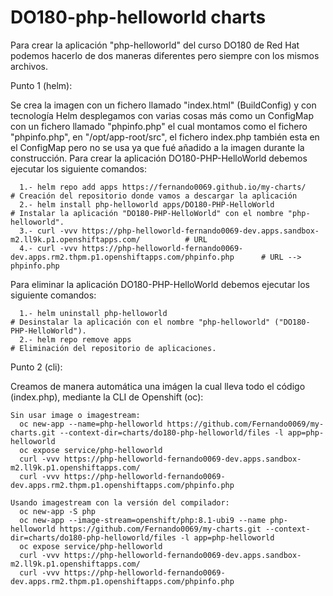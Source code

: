 # DO180-php-helloworld charts

Para crear la aplicación "php-helloworld" del curso DO180 de Red Hat podemos hacerlo de dos maneras diferentes pero siempre con los mismos archivos.

Punto 1 (helm):

Se crea la imagen con un fichero llamado "index.html" (BuildConfig) y con tecnología Helm desplegamos con varias cosas más como un ConfigMap con un fichero llamado "phpinfo.php" el cual montamos como el fichero "phpinfo.php", en "/opt/app-root/src", el fichero index.php también esta en el ConfigMap pero no se usa ya que fué añadido a la imagen durante la construcción.
Para crear la aplicación DO180-PHP-HelloWorld debemos ejecutar los siguiente comandos:
```
  1.- helm repo add apps https://fernando0069.github.io/my-charts/                                          # Creación del repositorio donde vamos a descargar la aplicación
  2.- helm install php-helloworld apps/DO180-PHP-HelloWorld                                                 # Instalar la aplicación "DO180-PHP-HelloWorld" con el nombre "php-helloworld".
  3.- curl -vvv https://php-helloworld-fernando0069-dev.apps.sandbox-m2.ll9k.p1.openshiftapps.com/          # URL 
  4.- curl -vvv https://php-helloworld-fernando0069-dev.apps.rm2.thpm.p1.openshiftapps.com/phpinfo.php      # URL --> phpinfo.php
```

Para eliminar la aplicación DO180-PHP-HelloWorld debemos ejecutar los siguiente comandos:
```
  1.- helm uninstall php-helloworld                                      # Desinstalar la aplicación con el nombre "php-helloworld" ("DO180-PHP-HelloWorld").
  2.- helm repo remove apps                                              # Eliminación del repositorio de aplicaciones.
```

Punto 2 (cli):

Creamos de manera automática una imágen la cual lleva todo el código (index.php), mediante la CLI de Openshift (oc):
```
Sin usar image o imagestream:
  oc new-app --name=php-helloworld https://github.com/Fernando0069/my-charts.git --context-dir=charts/do180-php-helloworld/files -l app=php-helloworld
  oc expose service/php-helloworld
  curl -vvv https://php-helloworld-fernando0069-dev.apps.sandbox-m2.ll9k.p1.openshiftapps.com/
  curl -vvv https://php-helloworld-fernando0069-dev.apps.rm2.thpm.p1.openshiftapps.com/phpinfo.php

Usando imagestream con la versión del compilador:
  oc new-app -S php
  oc new-app --image-stream=openshift/php:8.1-ubi9 --name php-helloworld https://github.com/Fernando0069/my-charts.git --context-dir=charts/do180-php-helloworld/files -l app=php-helloworld
  oc expose service/php-helloworld
  curl -vvv https://php-helloworld-fernando0069-dev.apps.sandbox-m2.ll9k.p1.openshiftapps.com/
  curl -vvv https://php-helloworld-fernando0069-dev.apps.rm2.thpm.p1.openshiftapps.com/phpinfo.php
```
